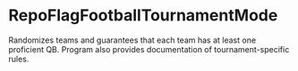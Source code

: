 # RepoFlagFootballTournamentMode
Randomizes teams and guarantees that each team has at least one proficient QB.  Program also provides documentation of tournament-specific rules.
